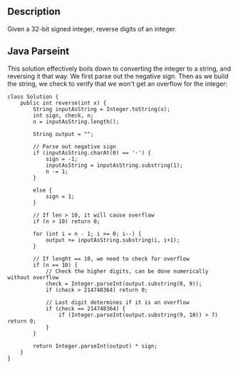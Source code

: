 ## Description

Given a 32-bit signed integer, reverse digits of an integer.

## Java Parseint

This solution effectively boils down to converting the integer to a string, and reversing it that way. We first parse out the negative sign. Then as we build the string, we check to verify that we won't get an overflow for the integer:

```
class Solution {
    public int reverse(int x) {
        String inputAsString = Integer.toString(x);
        int sign, check, n;
        n = inputAsString.length();
        
        String output = "";
        
        // Parse out negative sign
        if (inputAsString.charAt(0) == '-') {
            sign = -1;
            inputAsString = inputAsString.substring(1);
            n -= 1;
        }
        
        else {
            sign = 1;
        }

        // If len > 10, it will cause overflow
        if (n > 10) return 0;
        
        for (int i = n - 1; i >= 0; i--) {
            output += inputAsString.substring(i, i+1);
        }

        // If lenght == 10, we need to check for overflow
        if (n == 10) {
            // Check the higher digits, can be done numerically without overflow
            check = Integer.parseInt(output.substring(0, 9));
            if (check > 214748364) return 0;
            
            // Last digit determines if it is an overflow
            if (check == 214748364) {
                if (Integer.parseInt(output.substring(9, 10)) > 7) return 0;
            }
        }
        
        return Integer.parseInt(output) * sign;
    }
}
```